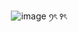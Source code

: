 <div align="center">

  ![image](https://github.com/user-attachments/assets/598288a6-bc2c-489c-895c-8ade894d2720)
ꪆৎ   ꣑ৎ





